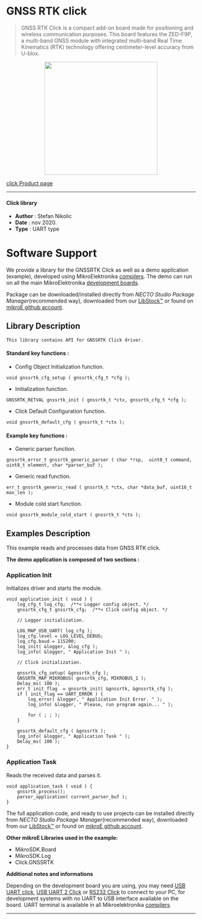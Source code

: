 
# GNSS RTK click

> GNSS RTK Click is a compact add-on board made for positioning and wireless communication purposes. This board features the ZED-F9P, a multi-band GNSS module with integrated multi-band Real Time Kinematics (RTK) technology offering centimeter-level accuracy from U-blox.

<p align="center">
  <img src="https://download.mikroe.com/images/click_for_ide/gnssrtk_click.png" height=300px>
</p>

[click Product page](https://www.mikroe.com/gnss-rtk-click)

---


#### Click library

- **Author**        : Stefan Nikolic
- **Date**          : nov 2020.
- **Type**          : UART type


# Software Support

We provide a library for the GNSSRTK Click
as well as a demo application (example), developed using MikroElektronika
[compilers](https://www.mikroe.com/necto-studio).
The demo can run on all the main MikroElektronika [development boards](https://www.mikroe.com/development-boards).

Package can be downloaded/installed directly from *NECTO Studio Package Manager*(recommended way), downloaded from our [LibStock&trade;](https://libstock.mikroe.com) or found on [mikroE github account](https://github.com/MikroElektronika/mikrosdk_click_v2/tree/master/clicks).

## Library Description

```
This library contains API for GNSSRTK Click driver.
```

#### Standard key functions :

- Config Object Initialization function.
```
void gnssrtk_cfg_setup ( gnssrtk_cfg_t *cfg );
```

- Initialization function.
```
GNSSRTK_RETVAL gnssrtk_init ( gnssrtk_t *ctx, gnssrtk_cfg_t *cfg );
```

- Click Default Configuration function.
```
void gnssrtk_default_cfg ( gnssrtk_t *ctx );
```

#### Example key functions :

- Generic parser function.
```
gnssrtk_error_t gnssrtk_generic_parser ( char *rsp,  uint8_t command, uint8_t element, char *parser_buf );
```

- Generic read function.
```
err_t gnssrtk_generic_read ( gnssrtk_t *ctx, char *data_buf, uint16_t max_len );
```

- Module cold start function.
```
void gnssrtk_module_cold_start ( gnssrtk_t *ctx );
```

## Examples Description

This example reads and processes data from GNSS RTK click.

**The demo application is composed of two sections :**

### Application Init

Initializes driver and starts the module.

```
void application_init ( void ) {
    log_cfg_t log_cfg;  /**< Logger config object. */
    gnssrtk_cfg_t gnssrtk_cfg;  /**< Click config object. */

    // Logger initialization.

    LOG_MAP_USB_UART( log_cfg );
    log_cfg.level = LOG_LEVEL_DEBUG;
    log_cfg.baud = 115200;
    log_init( &logger, &log_cfg );
    log_info( &logger, " Application Init " );

    // Click initialization.

    gnssrtk_cfg_setup( &gnssrtk_cfg );
    GNSSRTK_MAP_MIKROBUS( gnssrtk_cfg, MIKROBUS_1 );
    Delay_ms( 100 );
    err_t init_flag  = gnssrtk_init( &gnssrtk, &gnssrtk_cfg );
    if ( init_flag == UART_ERROR ) {
        log_error( &logger, " Application Init Error. " );
        log_info( &logger, " Please, run program again... " );

        for ( ; ; );
    }

    gnssrtk_default_cfg ( &gnssrtk );
    log_info( &logger, " Application Task " );
    Delay_ms( 100 );
}
```

### Application Task

Reads the received data and parses it.

```
void application_task ( void ) {
    gnssrtk_process();
    parser_application( current_parser_buf );
}
```

The full application code, and ready to use projects can be installed directly from *NECTO Studio Package Manager*(recommended way), downloaded from our [LibStock&trade;](https://libstock.mikroe.com) or found on [mikroE github account](https://github.com/MikroElektronika/mikrosdk_click_v2/tree/master/clicks).

**Other mikroE Libraries used in the example:**

- MikroSDK.Board
- MikroSDK.Log
- Click.GNSSRTK

**Additional notes and informations**

Depending on the development board you are using, you may need
[USB UART click](https://www.mikroe.com/usb-uart-click),
[USB UART 2 Click](https://www.mikroe.com/usb-uart-2-click) or
[RS232 Click](https://www.mikroe.com/rs232-click) to connect to your PC, for
development systems with no UART to USB interface available on the board. UART
terminal is available in all Mikroelektronika
[compilers](https://shop.mikroe.com/compilers).

---
